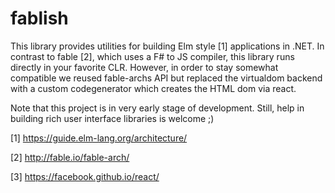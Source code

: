 # fablish
This library provides utilities for building Elm style [1] applications in .NET.
In contrast to fable [2], which uses a F# to JS compiler, this library runs directly in your favorite CLR. 
However, in order to stay somewhat compatible we reused fable-archs API but replaced the virtualdom backend
with a custom codegenerator which creates the HTML dom via react.

Note that this project is in very early stage of development. Still, help in building rich user interface libraries
is welcome ;)

 [1] https://guide.elm-lang.org/architecture/
 
 [2] http://fable.io/fable-arch/
 
 [3] https://facebook.github.io/react/
